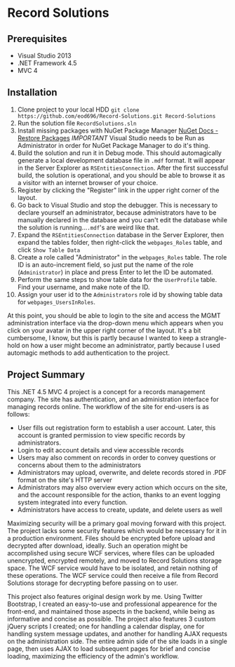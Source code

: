 Record Solutions
================
## Prerequisites ##
* Visual Studio 2013
* .NET Framework 4.5
* MVC 4

## Installation ##
1. Clone project to your local HDD `git clone https://github.com/eod696/Record-Solutions.git Record-Solutions`
2. Run the solution file `RecordSolutions.sln`
3. Install missing packages with NuGet Package Manager [NuGet Docs - Restore Packages](http://docs.nuget.org/docs/reference/package-restore) *IMPORTANT* Visual Studio needs to be Run as Administrator in order for NuGet Package Manager to do it's thing.
4. Build the solution and run it in Debug mode.  This should automagically generate a local development database file in `.mdf` format.  It will appear in the Server Explorer as `RSEntitiesConnection`.  After the first successful build, the solution is operational, and you should be able to browse it as a visitor with an internet browser of your choice.
5. Register by clicking the "Register" link in the upper right corner of the layout.
6. Go back to Visual Studio and stop the debugger.  This is necessary to declare yourself an administrator, because administrators have to be manually declared in the database and you can't edit the database while the solution is running...`.mdf`'s are weird like that.
7. Expand the `RSEntitiesConnection` database in the Server Explorer, then expand the tables folder, then right-click the `webpages_Roles` table, and click `Show Table Data`
8. Create a role called "Administrator" in the `webpages_Roles` table.  The role ID is an auto-increment field, so just put the name of the role (`Administrator`) in place and press Enter to let the ID be automated.
9. Perform the same steps to show table data for the `UserProfile` table.  Find your username, and make note of the ID.
10. Assign your user id to the `Administrators` role id by showing table data for `webpages_UsersInRoles`.  

At this point, you should be able to login to the site and access the MGMT administration interface via the drop-down menu which appears when you click on your avatar in the upper right corner of the layout.
It's a bit cumbersome, I know, but this is partly because I wanted to keep a strangle-hold on how a user might become an administrator, partly because I used automagic methods to add authentication to the project.

## Project Summary ##
This .NET 4.5 MVC 4 project is a concept for a records management company.  The site has authentication, and an administration interface for managing records online.  The workflow of the site for end-users is as follows:
* User fills out registration form to establish a user account.  Later, this account is granted permission to view specific records by administrators.
* Login to edit account details and view accessible records
* Users may also comment on records in order to convey questions or concerns about them to the administrators
* Administrators may upload, overwrite, and delete records stored in .PDF format on the site's HTTP server
* Administrators may also overview every action which occurs on the site, and the account responsible for the action, thanks to an event logging system integrated into every function.
* Administrators have access to create, update, and delete users as well

Maximizing security will be a primary goal moving forward with this project.  The project lacks some security features which would be necessary for it in a production environment.  Files should be encrypted before upload and decrypted after download, ideally.  Such an operation might be accomplished using secure WCF services, where files can be uploaded unencrypted, encrypted remotely, and moved to Record Solutions storage space.  The WCF service would have to be isolated, and retain nothing of these operations.  The WCF service could then receive a file from Record Solutions storage for decrypting before passing on to user.  

This project also features original design work by me.  Using Twitter Bootstrap, I created an easy-to-use and professional appearence for the front-end, and maintained those aspects in the backend, while being as informative and concise as possible.  The project also features 3 custom jQuery scripts I created; one for handling a calendar display, one for handling system message updates, and another for handling AJAX requests on the administration side.  The entire admin side of the site loads in a single page, then uses AJAX to load subsequent pages for brief and concise loading, maximizing the efficiency of the admin's workflow.  
